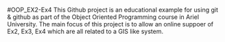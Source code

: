 
#OOP_EX2-Ex4
This Github project is an educational example for using git & github as part of the Object Oriented Programming course in Ariel University. 
The main focus of this project is to allow an online suppoer of Ex2, Ex3, Ex4 which are all related to a GIS like system.
